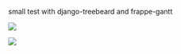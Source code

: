 small test with django-treebeard and frappe-gantt

![](https://i.imgur.com/VTFvWRq.png)

![](https://i.imgur.com/sacdrJU.png)
